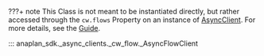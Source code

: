 ???+ note
    This Class is not meant to be instantiated directly, but rather accessed through the `cw.flows` Property on an
    instance of [AsyncClient](async_client.md). For more details, see the [Guide](../../guides/cloud_works.md).

::: anaplan_sdk._async_clients._cw_flow._AsyncFlowClient

<style>
    [data-md-component="toc"] li:first-of-type{
        display:  none!important;
    }
</style>
